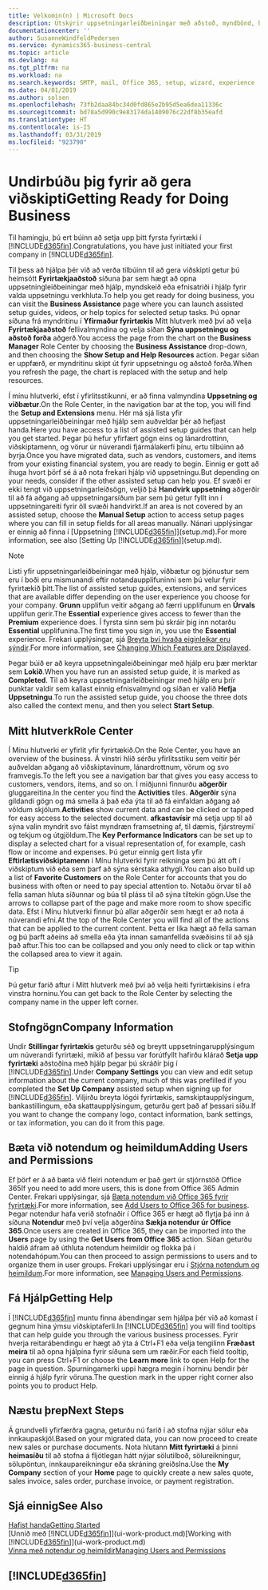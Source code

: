 ```yaml
---
title: Velkomin(n) | Microsoft Docs
description: Útskýrir uppsetningarleiðbeiningar með aðstoð, myndbönd, hjálparefni og síður og síður sem skal nota til undirbúnings fyrir viðskipti í Business Central.
documentationcenter: ''
author: SusanneWindfeldPedersen
ms.service: dynamics365-business-central
ms.topic: article
ms.devlang: na
ms.tgt_pltfrm: na
ms.workload: na
ms.search.keywords: SMTP, mail, Office 365, setup, wizard, experience
ms.date: 04/01/2019
ms.author: solsen
ms.openlocfilehash: 73fb2daa84bc34d0fd865e2b95d5ea6dea11336c
ms.sourcegitcommit: bd78a5d990c9e83174da1409076c22df8b35eafd
ms.translationtype: HT
ms.contentlocale: is-IS
ms.lasthandoff: 03/31/2019
ms.locfileid: "923790"
---
```

# <a name="getting-ready-for-doing-business"></a><span data-ttu-id="d12cd-103">Undirbúðu þig fyrir að gera viðskipti</span><span class="sxs-lookup"><span data-stu-id="d12cd-103">Getting Ready for Doing Business</span></span>
<span data-ttu-id="d12cd-104">Til hamingju, þú ert búinn að setja upp þitt fyrsta fyrirtæki í [!INCLUDE[d365fin](includes/d365fin_md.md)].</span><span class="sxs-lookup"><span data-stu-id="d12cd-104">Congratulations, you have just initiated your first company in [!INCLUDE[d365fin](includes/d365fin_md.md)].</span></span>

<span data-ttu-id="d12cd-105">Til þess að hjálpa þér við að verða tilbúinn til að gera viðskipti getur þú heimsótt **Fyrirtækjaaðstoð** síðuna þar sem hægt að opna uppsetningleiðbeiningar með hjálp, myndskeið eða efnisatriði í hjálp fyrir valda uppsetningu verkhluta.</span><span class="sxs-lookup"><span data-stu-id="d12cd-105">To help you get ready for doing business, you can visit the **Business Assistance** page where you can launch assisted setup guides, videos, or help topics for selected setup tasks.</span></span> <span data-ttu-id="d12cd-106">Þú opnar síðuna frá myndritinu í **Yfirmaður fyrirtækis** Mitt hlutverk með því að velja **Fyrirtækjaaðstoð** fellivalmyndina og velja síðan **Sýna uppsetningu og aðstoð forða** aðgerð.</span><span class="sxs-lookup"><span data-stu-id="d12cd-106">You access the page from the chart on the **Business Manager** Role Center by choosing the **Business Assistance** drop-down, and then choosing the **Show Setup and Help Resources** action.</span></span> <span data-ttu-id="d12cd-107">Þegar síðan er uppfærð, er myndritinu skipt út fyrir uppsetningu og aðstoð forða.</span><span class="sxs-lookup"><span data-stu-id="d12cd-107">When you refresh the page, the chart is replaced with the setup and help resources.</span></span>

<span data-ttu-id="d12cd-108">Í mínu hlutverki, efst í yfirlitsstikunni, er að finna valmyndina **Uppsetning og viðbætur**.</span><span class="sxs-lookup"><span data-stu-id="d12cd-108">On the Role Center, in the navigation bar at the top, you will find the **Setup and Extensions** menu.</span></span> <span data-ttu-id="d12cd-109">Hér má sjá lista yfir uppsetningarleiðbeiningar með hjálp sem auðveldar þér að hefjast handa.</span><span class="sxs-lookup"><span data-stu-id="d12cd-109">Here you have access to a list of assisted setup guides that can help you get started.</span></span> <span data-ttu-id="d12cd-110">Þegar þú hefur yfirfært gögn eins og lánardrottinn, viðskiptamenn, og vörur úr núverandi fjármálakerfi þínu, ertu tilbúinn að byrja.</span><span class="sxs-lookup"><span data-stu-id="d12cd-110">Once you have migrated data, such as vendors, customers, and items from your existing financial system, you are ready to begin.</span></span> <span data-ttu-id="d12cd-111">Einnig er gott að íhuga hvort þörf sé á að nota frekari hjálp við uppsetningu.</span><span class="sxs-lookup"><span data-stu-id="d12cd-111">But depending on your needs, consider if the other assisted setup can help you.</span></span> <span data-ttu-id="d12cd-112">Ef svæði er ekki tengt við uppsetningarleiðsögn, veljið þá **Handvirk uppsetning** aðgerðir til að fá aðgang að uppsetningarsíðum þar sem þú getur fyllt inn í uppsetningareiti fyrir öll svæði handvirkt.</span><span class="sxs-lookup"><span data-stu-id="d12cd-112">If an area is not covered by an assisted setup, choose the **Manual Setup** action to access setup pages where you can fill in setup fields for all areas manually.</span></span> <span data-ttu-id="d12cd-113">Nánari upplýsingar er einnig að finna í [Uppsetning [!INCLUDE[d365fin](includes/d365fin_md.md)]](setup.md).</span><span class="sxs-lookup"><span data-stu-id="d12cd-113">For more information, see also [Setting Up [!INCLUDE[d365fin](includes/d365fin_md.md)]](setup.md).</span></span>

> [!NOTE]  
>   <span data-ttu-id="d12cd-114">Listi yfir uppsetningarleiðbeiningar með hjálp, viðbætur og þjónustur sem eru í boði eru mismunandi eftir notandaupplifuninni sem þú velur fyrir fyrirtækið þitt.</span><span class="sxs-lookup"><span data-stu-id="d12cd-114">The list of assisted setup guides, extensions, and services that are available differ depending on the user experience you choose for your company.</span></span> <span data-ttu-id="d12cd-115">**Grunn** upplifun veitir aðgang að færri upplifunum en **Úrvals** upplifun gerir.</span><span class="sxs-lookup"><span data-stu-id="d12cd-115">The **Essential** experience gives access to fewer than the **Premium** experience does.</span></span> <span data-ttu-id="d12cd-116">Í fyrsta sinn sem þú skráir þig inn notarðu **Essential** upplifunina.</span><span class="sxs-lookup"><span data-stu-id="d12cd-116">The first time you sign in, you use the **Essential** experience.</span></span> <span data-ttu-id="d12cd-117">Frekari upplýsingar, sjá [Breyta því hvaða eiginleikar eru sýndir](ui-experiences.md).</span><span class="sxs-lookup"><span data-stu-id="d12cd-117">For more information, see [Changing Which Features are Displayed](ui-experiences.md).</span></span>

<span data-ttu-id="d12cd-118">Þegar búið er að keyra uppsetningaleiðbeiningar með hjálp eru þær merktar sem **Lokið**.</span><span class="sxs-lookup"><span data-stu-id="d12cd-118">When you have run an assisted setup guide, it is marked as **Completed**.</span></span> <span data-ttu-id="d12cd-119">Til að keyra uppsetningarleiðbeiningar með hjálp eru þrír punktar valdir sem kallast einnig efnisvalmynd og síðan er valið **Hefja Uppsetningu**.</span><span class="sxs-lookup"><span data-stu-id="d12cd-119">To run the assisted setup guide, you choose the three dots also called the context menu, and then you select **Start Setup**.</span></span>

## <a name="role-center"></a><span data-ttu-id="d12cd-120">Mitt hlutverk</span><span class="sxs-lookup"><span data-stu-id="d12cd-120">Role Center</span></span>
<span data-ttu-id="d12cd-121">Í Mínu hlutverki er yfirlit yfir fyrirtækið.</span><span class="sxs-lookup"><span data-stu-id="d12cd-121">On the Role Center, you have an overview of the business.</span></span> <span data-ttu-id="d12cd-122">Á vinstri hlið sérðu yfirlitsstiku sem veitir þér auðveldan aðgang að viðskiptavinum, lánardrottnum, vörum og svo framvegis.</span><span class="sxs-lookup"><span data-stu-id="d12cd-122">To the left you see a navigation bar that gives you easy access to customers, vendors, items, and so on.</span></span> <span data-ttu-id="d12cd-123">Í miðjunni finnurðu **aðgerðir** gluggareitina.</span><span class="sxs-lookup"><span data-stu-id="d12cd-123">In the center you find the **Activities** tiles.</span></span> <span data-ttu-id="d12cd-124">**Aðgerðir** sýna gildandi gögn og má smella á það eða ýta til að fá einfaldan aðgang að völdum skjölum.</span><span class="sxs-lookup"><span data-stu-id="d12cd-124">**Activities** show current data and can be clicked or tapped for easy access to the selected document.</span></span> <span data-ttu-id="d12cd-125">**afkastavísir** má setja upp til að sýna valin myndrit svo fáist myndræn framsetning af, til dæmis, fjárstreymi´ og tekjum og útgjöldum.</span><span class="sxs-lookup"><span data-stu-id="d12cd-125">The **Key Performance Indicators** can be set up to display a selected chart for a visual representation of, for example, cash flow or income and expenses.</span></span> <span data-ttu-id="d12cd-126">Þú getur einnig gert lista yfir **Eftirlætisviðskiptamenn** í Mínu hlutverki fyrir reikninga sem þú átt oft í viðskiptum við eða sem þarf að sýna sérstaka athygli.</span><span class="sxs-lookup"><span data-stu-id="d12cd-126">You can also build up a list of **Favorite Customers** on the Role Center for accounts that you do business with often or need to pay special attention to.</span></span>
<span data-ttu-id="d12cd-127">Notaðu örvar til að fella saman hluta síðunnar og búa til pláss til að sýna tiltekin gögn.</span><span class="sxs-lookup"><span data-stu-id="d12cd-127">Use the arrows to collapse part of the page and make more room to show specific data.</span></span> <span data-ttu-id="d12cd-128">Efst í Mínu hlutverki finnur þú allar aðgerðir sem hægt er að nota á núverandi efni.</span><span class="sxs-lookup"><span data-stu-id="d12cd-128">At the top of the Role Center you will find all of the actions that can be applied to the current content.</span></span> <span data-ttu-id="d12cd-129">Þetta er líka hægt að fella saman og þú þarft aðeins að smella eða ýta innan samanfellda svæðisins til að sjá það aftur.</span><span class="sxs-lookup"><span data-stu-id="d12cd-129">This too can be collapsed and you only need to click or tap within the collapsed area to view it again.</span></span>

> [!TIP]  
> <span data-ttu-id="d12cd-130">Þú getur farið aftur í Mitt hlutverk með því að velja heiti fyrirtækisins í efra vinstra horninu.</span><span class="sxs-lookup"><span data-stu-id="d12cd-130">You can get back to the Role Center by selecting the company name in the upper left corner.</span></span>

## <a name="company-information"></a><span data-ttu-id="d12cd-131">Stofngögn</span><span class="sxs-lookup"><span data-stu-id="d12cd-131">Company Information</span></span>
<span data-ttu-id="d12cd-132">Undir **Stillingar fyrirtækis** geturðu séð og breytt uppsetningarupplýsingum um núverandi fyrirtæki, mikið af þessu var forútfyllt hafirðu klárað **Setja upp fyrirtæki** aðstoðina með hjálp þegar þú skráðir þig í [!INCLUDE[d365fin](includes/d365fin_md.md)].</span><span class="sxs-lookup"><span data-stu-id="d12cd-132">Under **Company Settings** you can view and edit setup information about the current company, much of this was prefilled if you completed the **Set Up Company** assisted setup when signing up for [!INCLUDE[d365fin](includes/d365fin_md.md)].</span></span> <span data-ttu-id="d12cd-133">Viljirðu breyta lógói fyrirtækis, samskiptaupplýsingum, bankastillingum, eða skattaupplýsingum, geturðu gert það af þessari síðu.</span><span class="sxs-lookup"><span data-stu-id="d12cd-133">If you want to change the company logo, contact information, bank settings, or tax information, you can do it from this page.</span></span>    

## <a name="adding-users-and-permissions"></a><span data-ttu-id="d12cd-134">Bæta við notendum og heimildum</span><span class="sxs-lookup"><span data-stu-id="d12cd-134">Adding Users and Permissions</span></span>
<span data-ttu-id="d12cd-135">Ef þörf er á að bæta við fleiri notendum er það gert úr stjórnstöð Office 365</span><span class="sxs-lookup"><span data-stu-id="d12cd-135">If you need to add more users, this is done from Office 365 Admin Center.</span></span> <span data-ttu-id="d12cd-136">Frekari upplýsingar, sjá [Bæta notendum við Office 365 fyrir fyrirtæki](https://support.office.com/en-us/article/Add-users-to-Office-365-for-business-435ccec3-09dd-4587-9ebd-2f3cad6bc2bc).</span><span class="sxs-lookup"><span data-stu-id="d12cd-136">For more information, see [Add Users to Office 365 for business](https://support.office.com/en-us/article/Add-users-to-Office-365-for-business-435ccec3-09dd-4587-9ebd-2f3cad6bc2bc).</span></span> <span data-ttu-id="d12cd-137">Þegar notendur hafa verið stofnaðir í Office 365 er hægt að flytja þá inn á síðuna **Notendur** með því velja aðgerðina **Sækja notendur úr Office 365**.</span><span class="sxs-lookup"><span data-stu-id="d12cd-137">Once users are created in Office 365, they can be imported into the **Users** page by using the **Get Users from Office 365** action.</span></span> <span data-ttu-id="d12cd-138">Síðan geturðu haldið áfram að úthluta notendum heimildir og flokka þá í notendahópum.</span><span class="sxs-lookup"><span data-stu-id="d12cd-138">You can then proceed to assign permissions to users and to organize them in user groups.</span></span> <span data-ttu-id="d12cd-139">Frekari upplýsingar eru í [Stjórna notendum og heimildum](ui-how-users-permissions.md).</span><span class="sxs-lookup"><span data-stu-id="d12cd-139">For more information, see [Managing Users and Permissions](ui-how-users-permissions.md).</span></span>  

## <a name="getting-help"></a><span data-ttu-id="d12cd-140">Fá Hjálp</span><span class="sxs-lookup"><span data-stu-id="d12cd-140">Getting Help</span></span>
<span data-ttu-id="d12cd-141">Í [!INCLUDE[d365fin](includes/d365fin_md.md)] muntu finna ábendingar sem hjálpa þér við að komast í gegnum hina ýmsu viðskiptaferli.</span><span class="sxs-lookup"><span data-stu-id="d12cd-141">In [!INCLUDE[d365fin](includes/d365fin_md.md)] you will find tooltips that can help guide you through the various business processes.</span></span> <span data-ttu-id="d12cd-142">Fyrir hverja reitarábendingu er hægt að ýta á Ctrl+F1 eða velja tengilinn **Fræðast meira** til að opna hjálpina fyrir síðuna sem um ræðir.</span><span class="sxs-lookup"><span data-stu-id="d12cd-142">For each field tooltip, you can press Ctrl+F1 or choose the **Learn more** link to open Help for the page in question.</span></span> <span data-ttu-id="d12cd-143">Spurningamerki uppi hægra megin í horninu bendir þér einnig á hjálp fyrir vöruna.</span><span class="sxs-lookup"><span data-stu-id="d12cd-143">The question mark in the upper right corner also points you to product Help.</span></span>

## <a name="next-steps"></a><span data-ttu-id="d12cd-144">Næstu þrep</span><span class="sxs-lookup"><span data-stu-id="d12cd-144">Next Steps</span></span>
<span data-ttu-id="d12cd-145">Á grundvelli yfirfærðra gagna, geturðu nú farið í að stofna nýjar sölur eða innkaupaskjöl.</span><span class="sxs-lookup"><span data-stu-id="d12cd-145">Based on your migrated data, you can now proceed to create new sales or purchase documents.</span></span> <span data-ttu-id="d12cd-146">Nota hlutann **Mitt fyrirtæki** á þinni **heimasíðu** til að stofna á fljótlegan hátt nýjar sölutilboð, sölureikningur, sölupöntun, innkaupareikningur eða skráning greiðslna.</span><span class="sxs-lookup"><span data-stu-id="d12cd-146">Use the **My Company** section of your **Home** page to quickly create a new sales quote, sales invoice, sales order, purchase invoice, or payment registration.</span></span>

## <a name="see-also"></a><span data-ttu-id="d12cd-147">Sjá einnig</span><span class="sxs-lookup"><span data-stu-id="d12cd-147">See Also</span></span>
[<span data-ttu-id="d12cd-148">Hafist handa</span><span class="sxs-lookup"><span data-stu-id="d12cd-148">Getting Started</span></span>](product-get-started.md)  
<span data-ttu-id="d12cd-149">[Unnið með [!INCLUDE[d365fin](includes/d365fin_md.md)]](ui-work-product.md)</span><span class="sxs-lookup"><span data-stu-id="d12cd-149">[Working with [!INCLUDE[d365fin](includes/d365fin_md.md)]](ui-work-product.md)</span></span>  
[<span data-ttu-id="d12cd-150">Vinna með notendur og heimildir</span><span class="sxs-lookup"><span data-stu-id="d12cd-150">Managing Users and Permissions</span></span>](ui-how-users-permissions.md)

## [!INCLUDE[d365fin](includes/free_trial_md.md)]  
